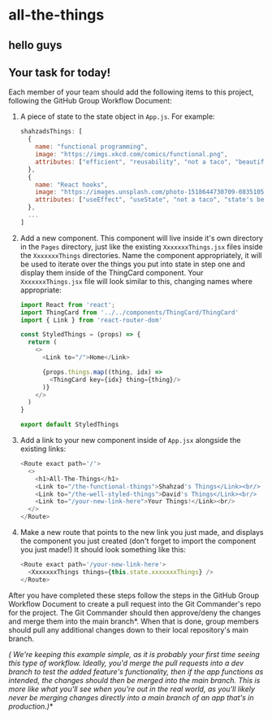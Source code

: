 # all-the-things

## hello guys

## Your task for today!

Each member of your team should add the following items to this project, following the GitHub Group Workflow Document:

1. A piece of state to the state object in `App.js`. For example:

    ```javascript
    shahzadsThings: [
      {
        name: "functional programming",
        image: "https://imgs.xkcd.com/comics/functional.png",  
        attributes: ["efficient", "reusability", "not a taco", "beautiful"],
      },
      {
        name: "React hooks",
        image: "https://images.unsplash.com/photo-1518644730709-0835105d9daa?ixlib=rb-1.2.1&ixid=eyJhcHBfaWQiOjEyMDd9&auto=format&fit=crop&w=1950&q=80",
        attributes: ["useEffect", "useState", "not a taco", "state's best friend"], 
      },
      ...
    ]
    ```

2. Add a new component. This component will live inside it's own directory in the `Pages` directory, just like the existing `XxxxxxxThings.jsx` files inside the `XxxxxxxThings` directories. Name the component appropriately, it will be used to iterate over the things you put into state in step one and display them inside of the ThingCard component. Your `XxxxxxxThings.jsx` file will look similar to this, changing names where appropriate:
  
    ```javascript
    import React from 'react';
    import ThingCard from '../../components/ThingCard/ThingCard'
    import { Link } from 'react-router-dom'

    const StyledThings = (props) => {
      return (
        <>
          <Link to="/">Home</Link>

          {props.things.map((thing, idx) => 
            <ThingCard key={idx} thing={thing}/>
          )}
        </>
      )
    }

    export default StyledThings
    ```

3. Add a link to your new component inside of `App.jsx` alongside the existing links:

    ```javascript
    <Route exact path='/'>
      <>
        <h1>All-The-Things</h1>
        <Link to="/the-functional-things">Shahzad's Things</Link><br/>
        <Link to="/the-well-styled-things">David's Things</Link><br/>
        <Link to="/your-new-link-here">Your Things!</Link><br/>
      </>
    </Route>
    ```

4. Make a new route that points to the new link you just made, and displays the component you just created (don't forget to import the component you just made!) It should look something like this:

   	```javascript
   	<Route exact path='/your-new-link-here'>
      <XxxxxxxThings things={this.state.xxxxxxxThings} />
    </Route>
   	```

After you have completed these steps follow the steps in the GitHub Group Workflow Document to create a pull request into the Git Commander's repo for the project. The Git Commander should then approve/deny the changes and merge them into the main branch*.  When that is done, group members should pull any additional changes down to their local repository's main branch.


**(*  We're keeping this example simple, as it is probably your first time seeing this type of workflow.  Ideally, you'd merge the pull requests into a dev branch to test the added feature's functionality, then if the app functions as intended, the changes should then be merged into the main branch.  This is more like what you'll see when you're out in the real world, as you'll likely never be merging changes directly into a main branch of an app that's in production.)**  